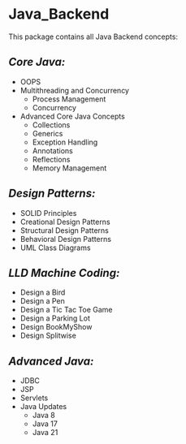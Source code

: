 # Java_Backend
This package contains all Java Backend concepts:
  
## *Core Java:*
  - OOPS
  - Multithreading and Concurrency
    - Process Management
    - Concurrency
  - Advanced Core Java Concepts
    - Collections 
    - Generics
    - Exception Handling
    - Annotations
    - Reflections
    - Memory Management
  
## *Design Patterns:*
  - SOLID Principles
  - Creational Design Patterns
  - Structural Design Patterns
  - Behavioral Design Patterns
  - UML Class Diagrams

## *LLD Machine Coding:*
  - Design a Bird
  - Design a Pen
  - Design a Tic Tac Toe Game
  - Design a Parking Lot
  - Design BookMyShow
  - Design Splitwise

## *Advanced Java:*
  - JDBC
  - JSP
  - Servlets
  - Java Updates
    - Java 8
    - Java 17
    - Java 21